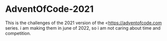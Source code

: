 # AdventOfCode-2021
This is the challenges of the 2021 version of the &lt;https://adventofcode.com  series. i am making them in june of 2022, so i am not caring about time and competition.
